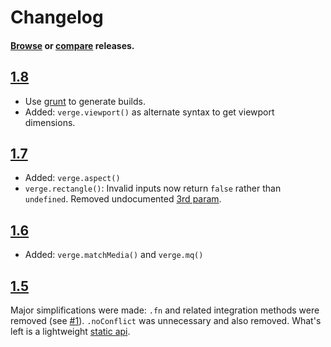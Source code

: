 # Changelog

#### [Browse](../../releases) or [compare](../../compare/1.7.0...1.8.0) releases.

## [1.8](../../releases/tag/1.8.0)

- Use [grunt](GruntFile.js) to generate builds.
- Added: `verge.viewport()` as alternate syntax to get viewport dimensions.

## [1.7](../../releases/tag/1.7.0)

- Added: `verge.aspect()`
- `verge.rectangle()`: Invalid inputs now return `false` rather than `undefined`. Removed undocumented [3rd param](../../commit/798c7edd54f4ebb73b175ab4498848338295729d). 

## [1.6](../../releases/tag/1.6.0)

- Added: `verge.matchMedia()`  and `verge.mq()`

## [1.5](../../releases/tag/1.5.0)

Major simplifications were made: `.fn` and related integration methods were removed (see [#1](../../issues/1)). `.noConflict` was unnecessary and also removed. What's left is a lightweight [static api](./README.md).